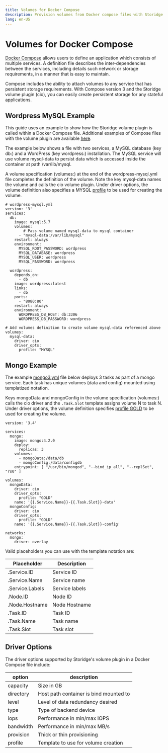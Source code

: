 ```yaml
---
title: Volumes for Docker Compose
description: Provision volumes from Docker compose files with Storidge persistent storage
lang: en-US
---
```


# Volumes for Docker Compose

[Docker Compose](https://docs.docker.com/compose/overview/) allows users to define an application which consists of multiple services. A definition file describes the inter-dependencies between the services, including details such network or storage requirements, in a manner that is easy to maintain.

Compose includes the ability to attach volumes to any service that has persistent storage requirements. With Compose version 3 and the Storidge volume plugin (cio), you can easily create persistent storage for any stateful applications.  

## **Wordpress MySQL Example**

This guide uses an example to show how the Storidge volume plugin is called within a Docker Compose file. Additional examples of Compose files with the volume plugin are available [here](https://github.com/Storidge/docker-stacks).

The example below shows a file with two services, a MySQL database (key db:) and a WordPress (key wordpress:) installation. The MySQL service will use volume mysql-data to persist data which is accessed inside the container at path /var/lib/mysql.

A volume specification (volumes:)  at the end of the wordpress-mysql.yml file completes the definition of the volume. Note the key mysql-data names the volume and calls the cio volume plugin. Under driver options, the volume definition also specifies a MYSQL [profile](http://storidge.com/docs/profiles/) to be used for creating the volume.

```
# wordpress-mysql.yml
version: '3'
services:
  db:
    image: mysql:5.7
    volumes:
        # Pass volume named mysql-data to mysql container
      - "mysql-data:/var/lib/mysql"
    restart: always
    environment:
      MYSQL_ROOT_PASSWORD: wordpress
      MYSQL_DATABASE: wordpress
      MYSQL_USER: wordpress
      MYSQL_PASSWORD: wordpress

  wordpress:
    depends_on:
      - db
    image: wordpress:latest
    links:
      - db
    ports:
      - "8080:80"
    restart: always
    environment:
      WORDPRESS_DB_HOST: db:3306
      WORDPRESS_DB_PASSWORD: wordpress

# Add volumes definition to create volume mysql-data referenced above
volumes:
  mysql-data:
    driver: cio
    driver_opts:
      profile: "MYSQL"
```

## **Mongo Example**

The example [mongo3.yml](https://github.com/Storidge/docker-stacks/blob/master/mongo3.yml) file below deploys 3 tasks as part of a mongo service. Each task has unique volumes (data and config) mounted using templatized notation.

Keys mongoData and mongoConfig in the volume specification (volumes:) calls the cio driver and the `.Task.Slot` template assigns volume N to task N. Under driver options, the volume definition specifies [profile GOLD](https://github.com/Storidge/cio-profiles/blob/master/GOLD) to be used for creating the volume.

```
version: '3.4'

services:
  mongo:
    image: mongo:4.2.0
    deploy:
      replicas: 3
    volumes:
      - mongoData:/data/db
      - mongoConfig:/data/configdb
    entrypoint: [ "/usr/bin/mongod", "--bind_ip_all", "--replSet", "rs0" ]

volumes:
  mongoData:
    driver: cio
    driver_opts:
      profile: "GOLD"
    name: '{{.Service.Name}}-{{.Task.Slot}}-data'
  mongoConfig:
    driver: cio
    driver_opts:
      profile: "GOLD"
    name: '{{.Service.Name}}-{{.Task.Slot}}-config'

networks:
  mongo:
    driver: overlay
```

Valid placeholders you can use with the template notation are:

| **Placeholder**            | **Description**             |
|----------------------------|-----------------------------|
| .Service.ID                | Service ID                  |
| .Service.Name              | Service name                |
| .Service.Labels            | Service labels              |
| .Node.ID                   | Node ID                     |
| .Node.Hostname             | Node Hostname               |
| .Task.ID                   | Task ID                     |
| .Task.Name                 | Task name                   |
| .Task.Slot                 | Task slot                   |


## **Driver Options**

The driver options supported by Storidge's volume plugin in a Docker Compose file include:

| **option** | **description**                        |
| ---------- | -------------------------------------- |
| capacity   | Size in GB                             |
| directory  | Host path container is bind mounted to |
| level      | Level of data redundancy desired       |
| type       | Type of backend device                 |
| iops       | Performance in min/max IOPS            |
| bandwidth  | Performance in min/max MB/s            |
| provision  | Thick or thin provisioning             |
| profile    | Template to use for volume creation    |
